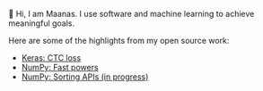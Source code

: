 :wave: Hi, I am Maanas. I use software and machine learning to achieve meaningful goals.

Here are some of the highlights from my open source work:

- [Keras: CTC loss](https://github.com/keras-team/keras/pull/18952)
- [NumPy: Fast powers](https://github.com/numpy/numpy/pull/27901)
- [NumPy: Sorting APIs (in progress)](https://github.com/numpy/numpy/pull/28516/files)
